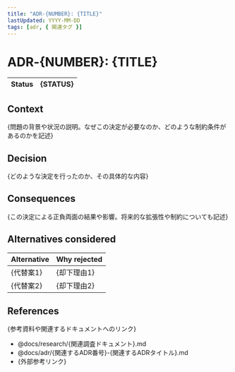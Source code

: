 ```yaml
---
title: "ADR‑{NUMBER}: {TITLE}"
lastUpdated: YYYY-MM-DD
tags: [adr, { 関連タグ }]
---
```


# ADR‑{NUMBER}: {TITLE}

| Status | {STATUS} |
| ------ | -------- |

## Context

{問題の背景や状況の説明。なぜこの決定が必要なのか、どのような制約条件があるのかを記述}

## Decision

{どのような決定を行ったのか、その具体的な内容}

## Consequences

{この決定による正負両面の結果や影響。将来的な拡張性や制約についても記述}

## Alternatives considered

| Alternative | Why rejected |
| ----------- | ------------ |
| {代替案1}   | {却下理由1}  |
| {代替案2}   | {却下理由2}  |

## References

{参考資料や関連するドキュメントへのリンク}

- @docs/research/{関連調査ドキュメント}.md
- @docs/adr/{関連するADR番号}-{関連するADRタイトル}.md
- {外部参考リンク}
